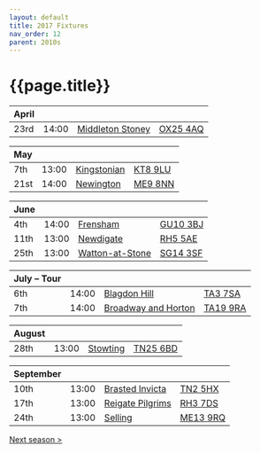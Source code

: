 ```yaml
---
layout: default
title: 2017 Fixtures
nav_order: 12
parent: 2010s
---
```


# {{page.title}}

| April |  |  |  |
|:---|:---|:---|:---|
| 23rd | 14:00 | [Middleton Stoney](middleton-stoney) | [OX25 4AQ](https://goo.gl/maps/NKG1fHyPgmci55aGA) |

| May |  |  |  |
|:---|:---|:---|:---|
| 7th | 13:00 | [Kingstonian](kingstonian) | [KT8 9LU](https//goo.gl/maps/4kwjPyThUMkyQfhe8) |
| 21st | 14:00 | [Newington](newington) | [ME9 8NN](https//goo.gl/maps/2XwQKWc9brr) |

| June |  |  |  |
|:---|:---|:---|:---|
| 4th | 14:00 | [Frensham](frensham) | [GU10 3BJ](https//goo.gl/maps/xBUZvPU1vnK2) |
| 11th | 13:00 | [Newdigate](newdigate) | [RH5 5AE](http://goo.gl/maps/2RKzj) |
| 25th | 13:00 | [Watton-at-Stone](watton-at-stone) | [SG14 3SF](https://goo.gl/maps/2oHFhgW7cVt) |

| July – Tour |  |  |  |
|:---|:---|:---|:---|
| 6th | 14:00 | [Blagdon Hill](blagdon-hill) | [TA3 7SA](https//goo.gl/maps/H6iLZLNcja12) |
| 7th | 14:00 | [Broadway and Horton](broadway-and-horton) | [TA19 9RA](https://goo.gl/maps/ULbmC6LSX5HSAe8U6) |

| August |  |  |  |
|:---|:---|:---|:---|
| 28th | 13:00 | [Stowting](stowting) | [TN25 6BD](https//goo.gl/maps/5KNmaMe6Wb42) |

| September |  |  |  |
|:---|:---|:---|:---|
| 10th | 13:00 | [Brasted Invicta](brasted-invicta) | [TN2 5HX](https://goo.gl/maps/wC8nxBrVNym) |
| 17th | 13:00 | [Reigate Pilgrims](reigate-pilgrims) | [RH3 7DS](https//goo.gl/maps/APtKSjuaQ5v) |
| 24th | 13:00 | [Selling](selling) | [ME13 9RQ](https//goo.gl/maps/QeLhjBkEbJr) |

[Next season >](../2018)